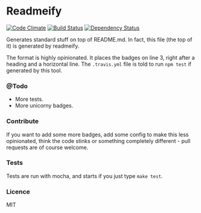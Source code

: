 Readmeify
==
[![Code Climate](http://img.shields.io/codeclimate/github/eiriksm/readmeify.svg)](https://codeclimate.com/github/eiriksm/readmeify)
[![Build Status](https://travis-ci.org/eiriksm/readmeify.svg)](https://travis-ci.org/eiriksm/readmeify)
[![Dependency Status](https://david-dm.org/eiriksm/readmeify.svg?theme=shields.io)](https://david-dm.org/eiriksm/readmeify)

Generates standard stuff on top of README.md. In fact, this file (the top of it)
is generated by readmeify.

The format is highly opinionated. It places the badges on line 3, right after a
heading and a horizontal line. The `.travis.yml` file is told to run `npm test`
if generated by this tool.

### @Todo
- More tests.
- More unicorny badges.

### Contribute
If you want to add some more badges, add some config to make this less
opinionated, think the code stinks or something completely different - pull
requests are of course welcome.

### Tests
Tests are run with mocha, and starts if you just type `make test`.

### Licence
MIT
